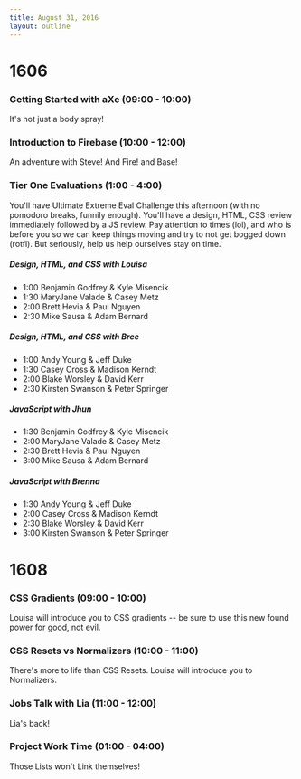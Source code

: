 ```yaml
---
title: August 31, 2016
layout: outline
---
```


# 1606

### Getting Started with aXe (09:00 - 10:00)

It's not just a body spray!

### Introduction to Firebase (10:00 - 12:00)

An adventure with Steve! And Fire! and Base!

### Tier One Evaluations (1:00 - 4:00)

You'll have Ultimate Extreme Eval Challenge this afternoon (with no pomodoro breaks, funnily enough). You'll have a design, HTML, CSS review immediately followed by a JS review. Pay attention to times (lol), and who is before you so we can keep things moving and try to not get bogged down (rotfl). But seriously, help us help ourselves stay on time.

##### Design, HTML, and CSS with Louisa
* 1:00 Benjamin Godfrey & Kyle Misencik
* 1:30 MaryJane Valade & Casey Metz
* 2:00 Brett Hevia & Paul Nguyen
* 2:30 Mike Sausa & Adam Bernard

##### Design, HTML, and CSS with Bree
* 1:00 Andy Young & Jeff Duke
* 1:30 Casey Cross & Madison Kerndt
* 2:00 Blake Worsley & David Kerr
* 2:30 Kirsten Swanson & Peter Springer

##### JavaScript with Jhun
* 1:30 Benjamin Godfrey & Kyle Misencik
* 2:00 MaryJane Valade & Casey Metz
* 2:30 Brett Hevia & Paul Nguyen
* 3:00 Mike Sausa & Adam Bernard

##### JavaScript with Brenna
* 1:30 Andy Young & Jeff Duke
* 2:00 Casey Cross & Madison Kerndt
* 2:30 Blake Worsley & David Kerr
* 3:00 Kirsten Swanson & Peter Springer

# 1608

### CSS Gradients (09:00 - 10:00)

Louisa will introduce you to CSS gradients -- be sure to use this new found power for good, not evil.

### CSS Resets vs Normalizers (10:00 - 11:00)

There's more to life than CSS Resets. Louisa will introduce you to Normalizers.

### Jobs Talk with Lia (11:00 - 12:00)

Lia's back!

### Project Work Time (01:00 - 04:00)

Those Lists won't Link themselves!
